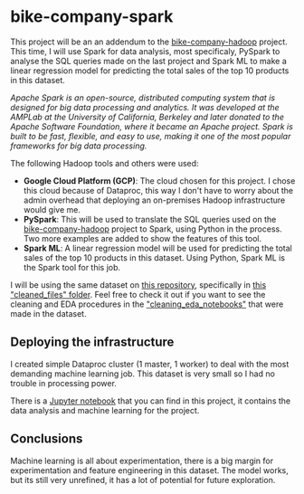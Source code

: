 # bike-company-spark

This project will be an an addendum to the [bike-company-hadoop](https://github.com/leorickli/bike-company-hadoop/blob/main/README.md#bike-company-hadoop) project. This time, I will use Spark for data analysis, most specificaly, PySpark to analyse the SQL queries made on the last project and Spark ML to make a linear regression model for predicting the total sales of the top 10 products in this dataset.

*Apache Spark is an open-source, distributed computing system that is designed for big data processing and analytics. It was developed at the AMPLab at the University of California, Berkeley and later donated to the Apache Software Foundation, where it became an Apache project. Spark is built to be fast, flexible, and easy to use, making it one of the most popular frameworks for big data processing.*

The following Hadoop tools and others were used:

- **Google Cloud Platform (GCP)**: The cloud chosen for this project. I chose this cloud because of Dataproc, this way I don't have to worry about the admin overhead that deploying an on-premises Hadoop infrastructure would give me.
- **PySpark**: This will be used to translate the SQL queries used on the [bike-company-hadoop](https://github.com/leorickli/bike-company-hadoop/blob/main/README.md#bike-company-hadoop) project to Spark, using Python in the process. Two more examples are added to show the features of this tool.
- **Spark ML**: A linear regression model will be used for predicting the total sales of the top 10 products in this dataset. Using Python, Spark ML is the Spark tool for this job.

I will be using the same dataset on [this repository](https://github.com/leorickli/rox-test), specifically in [this "cleaned_files" folder](https://github.com/leorickli/rox-test/tree/main/cleaned_files). Feel free to check it out if you want to see the cleaning and EDA procedures in the ["cleaning_eda_notebooks"](https://github.com/leorickli/rox-test/tree/main/cleaning_eda_notebooks) that were made in the dataset. 

## Deploying the infrastructure

I created simple Dataproc cluster (1 master, 1 worker) to deal with the most demanding machine learning job. This dataset is very small so I had no trouble in processing power.

There is a [Jupyter notebook](https://github.com/leorickli/bike-company-spark/blob/main/spark_notebook.ipynb) that you can find in this project, it contains the data analysis and machine learning for the project.

## Conclusions

Machine learning is all about experimentation, there is a big margin for experimentation and feature engineering in this dataset. The model works, but its still very unrefined, it has a lot of potential for future exploration.
